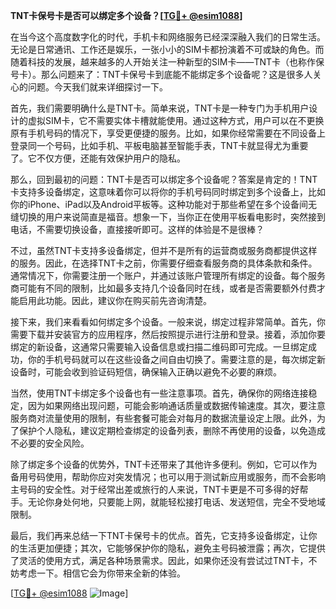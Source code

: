 **TNT卡保号卡是否可以绑定多个设备？[[TG💪+ @esim1088](https://t.me/s/esim1088)]**

在当今这个高度数字化的时代，手机卡和网络服务已经深深融入我们的日常生活。无论是日常通讯、工作还是娱乐，一张小小的SIM卡都扮演着不可或缺的角色。而随着科技的发展，越来越多的人开始关注一种新型的SIM卡——TNT卡（也称作保号卡）。那么问题来了：TNT卡保号卡到底能不能绑定多个设备呢？这是很多人关心的问题。今天我们就来详细探讨一下。

首先，我们需要明确什么是TNT卡。简单来说，TNT卡是一种专门为手机用户设计的虚拟SIM卡，它不需要实体卡槽就能使用。通过这种方式，用户可以在不更换原有手机号码的情况下，享受更便捷的服务。比如，如果你经常需要在不同设备上登录同一个号码，比如手机、平板电脑甚至智能手表，TNT卡就显得尤为重要了。它不仅方便，还能有效保护用户的隐私。

那么，回到最初的问题：TNT卡是否可以绑定多个设备呢？答案是肯定的！TNT卡支持多设备绑定，这意味着你可以将你的手机号码同时绑定到多个设备上，比如你的iPhone、iPad以及Android平板等。这种功能对于那些希望在多个设备间无缝切换的用户来说简直是福音。想象一下，当你正在使用平板看电影时，突然接到电话，不需要切换设备，直接接听即可。这样的体验是不是很棒？

不过，虽然TNT卡支持多设备绑定，但并不是所有的运营商或服务商都提供这样的服务。因此，在选择TNT卡之前，你需要仔细查看服务商的具体条款和条件。通常情况下，你需要注册一个账户，并通过该账户管理所有绑定的设备。每个服务商可能有不同的限制，比如最多支持几个设备同时在线，或者是否需要额外付费才能启用此功能。因此，建议你在购买前先咨询清楚。

接下来，我们来看看如何绑定多个设备。一般来说，绑定过程非常简单。首先，你需要下载并安装官方的应用程序，然后按照提示进行注册和登录。接着，添加你要绑定的新设备，这通常只需要输入设备信息或扫描二维码即可完成。一旦绑定成功，你的手机号码就可以在这些设备之间自由切换了。需要注意的是，每次绑定新设备时，可能会收到验证码短信，确保输入正确以避免不必要的麻烦。

当然，使用TNT卡绑定多个设备也有一些注意事项。首先，确保你的网络连接稳定，因为如果网络出现问题，可能会影响通话质量或数据传输速度。其次，要注意服务商对流量使用的限制，有些套餐可能会对每月的数据流量设定上限。此外，为了保护个人隐私，建议定期检查绑定的设备列表，删除不再使用的设备，以免造成不必要的安全风险。

除了绑定多个设备的优势外，TNT卡还带来了其他许多便利。例如，它可以作为备用号码使用，帮助你应对突发情况；也可以用于测试新应用或服务，而不会影响主号码的安全性。对于经常出差或旅行的人来说，TNT卡更是不可多得的好帮手。无论你身处何地，只要能上网，就能轻松接打电话、发送短信，完全不受地域限制。

最后，我们再来总结一下TNT卡保号卡的优点。首先，它支持多设备绑定，让你的生活更加便捷；其次，它能够保护你的隐私，避免主号码被泄露；再次，它提供了灵活的使用方式，满足各种场景需求。因此，如果你还没有尝试过TNT卡，不妨考虑一下。相信它会为你带来全新的体验。

[[TG💪+ @esim1088](https://t.me/s/esim1088) ![Image](https://i.postimg.cc/4NQfJmqS/Snipaste-2025-05-13-00-14-12.png)]